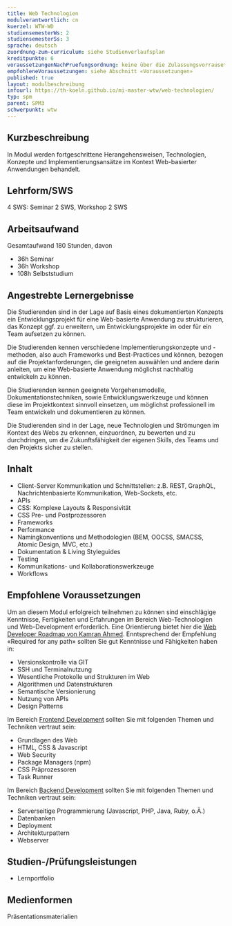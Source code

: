```yaml
---
title: Web Technologien
modulverantwortlich: cn
kuerzel: WTW-WD
studiensemesterWs: 2
studiensemesterSs: 3
sprache: deutsch
zuordnung-zum-curriculum: siehe Studienverlaufsplan
kreditpunkte: 6
voraussetzungenNachPruefungsordnung: keine über die Zulassungsvorrausetzungen zum Studium hinausgehenden
empfohleneVoraussetzungen: siehe Abschnitt «Voraussetzungen»
published: true
layout: modulbeschreibung
infourl: https://th-koeln.github.io/mi-master-wtw/web-technologien/
typ: spm
parent: SPM3
schwerpunkt: wtw
---
```


## Kurzbeschreibung
In Modul werden fortgeschrittene Herangehensweisen, Technologien, Konzepte und Implementierungsansätze im Kontext Web-basierter Anwendungen behandelt.

## Lehrform/SWS 
4 SWS: Seminar 2 SWS, Workshop 2 SWS

## Arbeitsaufwand 
Gesamtaufwand 180 Stunden, davon 
- 36h Seminar 
- 36h Workshop 
- 108h Selbststudium 

## Angestrebte Lernergebnisse
Die Studierenden sind in der Lage auf Basis eines dokumentierten Konzepts ein Entwicklungsprojekt für eine Web-basierte Anwendung zu strukturieren, das Konzept ggf. zu erweitern, um Entwicklungsprojekte im oder für ein Team aufsetzen zu können.

Die Studierenden kennen verschiedene Implementierungskonzepte und -methoden, also auch Frameworks und Best-Practices und können, bezogen auf die Projektanforderungen, die geeigneten auswählen und andere darin anleiten, um eine Web-basierte Anwendung möglichst nachhaltig entwickeln zu können.

Die Studierenden kennen geeignete Vorgehensmodelle, Dokumentationstechniken, sowie Entwicklungswerkzeuge und können diese im Projektkontext sinnvoll einsetzen, um möglichst professionell im Team entwickeln und dokumentieren zu können.

Die Studierenden sind in der Lage, neue Technologien und Strömungen im Kontext des Webs zu erkennen, einzuordnen, zu bewerten und zu durchdringen, um die Zukunftsfähigkeit der eigenen Skills, des Teams und den Projekts sicher zu stellen.   

## Inhalt
- Client-Server Kommunikation und Schnittstellen: z.B. REST, GraphQL, Nachrichtenbasierte Kommunikation, Web-Sockets, etc.
- APIs
- CSS: Komplexe Layouts & Responsivität
- CSS Pre- und Postprozessoren
- Frameworks
- Performance
- Namingkonventions und Methodologien (BEM, OOCSS, SMACSS, Atomic Design, MVC, etc.)
- Dokumentation & Living Styleguides
- Testing
- Kommunikations- und Kollaborationswerkzeuge
- Workflows

## Empfohlene Voraussetzungen
Um an diesem Modul erfolgreich teilnehmen zu können sind einschlägige Kenntnisse, Fertigkeiten und Erfahrungen im Bereich Web-Technologien und Web-Development erforderlich. Eine Orientierung bietet hier die [Web Developer Roadmap von Kamran Ahmed](https://github.com/kamranahmedse/developer-roadmap). Enntsprechend der Empfehlung «Required for any path» sollten Sie gut Kenntnisse und Fähigkeiten haben in:
- Versionskontrolle via GIT
- SSH und Terminalnutzung
- Wesentliche Protokolle und Strukturen im Web
- Algorithmen und Datenstrukturen
- Semantische Versionierung
- Nutzung von APIs
- Design Patterns

Im Bereich [Frontend Development](https://roadmap.sh/frontend) sollten Sie mit folgenden Themen und Techniken vertraut sein:
- Grundlagen des Web
- HTML, CSS & Javascript
- Web Security
- Package Managers (npm)
- CSS Präprozessoren
- Task Runner

Im Bereich [Backend Development](https://roadmap.sh/backend) sollten Sie mit folgenden Themen und Techniken vertraut sein:
- Serverseitige Programmierung (Javascript, PHP, Java, Ruby, o.Ä.)
- Datenbanken
- Deployment
- Architekturpattern
- Webserver

## Studien-/Prüfungsleistungen
- Lernportfolio

## Medienformen
Präsentationsmaterialien

